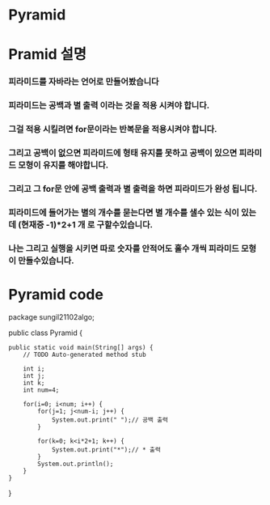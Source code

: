 # Pyramid

# Pramid 설명 

### 피라미드를 자바라는 언어로 만들어봤습니다
### 피라미드는 공백과 별 출력 이라는 것을 적용 시켜야 합니다.
### 그걸 적용 시킬려면 for문이라는 반복문을 적용시켜야 합니다.
### 그리고 공백이 없으면 피라미드에 형태 유지를 못하고 공백이 있으면 피라미드 모형이 유지를 해야합니다.
### 그리고 그 for문 안에 공백 출력과 별 출력을 하면 피라미드가 완성 됩니다.
### 피라미드에 들어가는 별의 개수를 묻는다면 별 개수를 샐수 있는 식이 있는데 (현재증 -1)*2+1 개 로 구할수있습니다.
### 나는 그리고 실행을 시키면 따로 숫자를 안적어도 홀수 개씩 피라미드 모형이 만들수있습니다.

# Pyramid code
package sungil21102algo;

public class Pyramid {

	public static void main(String[] args) {
		// TODO Auto-generated method stub
		
		int i;
		int j;
		int k;
		int num=4;
		
		for(i=0; i<num; i++) {
			for(j=1; j<num-i; j++) {
				System.out.print(" ");// 공백 출력
			}
			
			for(k=0; k<i*2+1; k++) {
				System.out.print("*");// * 출력
			}
			System.out.println();
		}
	}


}
